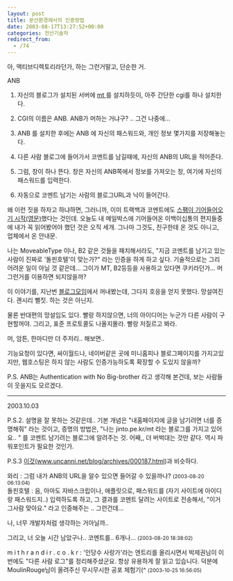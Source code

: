 ```yaml
---
layout: post
title: 분산환경에서의 인증방법
date: 2003-08-17T13:27:52+00:00
categories: 전산기술자
redirect_from:
  - /74
---
```


아, 액티브디렉토리라던가, 하는 그런거말고, 단순한 거.

ANB

1. 자신의 블로그가 설치된 서버에 <a href="http://www.movabletype.org/">mt </a>를 설치하듯이, 아주 간단한 cgi를 하나 설치한다.

2. CGI의 이름은 ANB. ANB가 머하는 거냐구? .. 그건 나중에...

3. ANB 를 설치한 후에는 ANB 에 자신의 패스워드와, 개인 정보 몇가지를 저장해놓는다.

4. 다른 사람 블로그에 들어가서 코멘트를 남길때에, 자신의 ANB의 URL을 적어준다.

5. 그럼, 창이 하나 뜬다. 창은 자신의 ANB쪽에서 정보를 가져오는 창, 여기에 자신의 패스워드를 입력한다.

5. 자동으로 코멘트 남기는 사람의 블로그URL과 닉이 들어간다.

왜 이런 짓을 하자고 하냐하면, 그러니까, 이미 트랙백과 코멘트에도 <a href="http://www.docuverse.com/blog/donpark/2003/08/17.html#a820">스팸이 기어들어오기 시작(영문)</a>했다는 것인데. 오늘도 내 메일박스에 기어들어온 이백이십통의 편지들중에 내가 꼭 읽어봤어야 했던 것은 오직 세개. 그나마 그것도, 친구한테 온 것도 아니고, 업체에서 온 안내문.

나는 MoveableType 이나, B2 같은 것들을 패치해서라도, "지금 코멘트를 남기고 있는 사람이 진짜로 '돌핀호텔'이 맞는가?" 라는 인증을 하게 하고 싶다. 기술적으로는 그리 어려운 일이 아닐 것 같은데... 그이가 MT, B2등등을 사용하고 있다면 쿠키라던가... 머 그런거를 이용하면 되지않을까?

이 이야기를, 지난번 <a href="http://hochan.net/archives/2003/08/000359.html">블로그모임</a>에서 꺼내봤는데, 그다지 호응을 얻지 못했다. 망설여진다. 괜시리 뻘짓. 하는 것은 아닌지.

물론 반대편의 망설임도 있다. 빨랑 하지않으면, 너의 아이디어는 누군가 다른 사람이 구현할꺼야. 그리고, 표준 프로토콜도 나올지몰라. 빨랑 저질르고 봐라.

머, 암튼, 한마디만 더 주저리.. 해보면..

기능요청이 있다면, 싸이월드나, 네이버같은 곳에 미니홈피나 블로그페이지를 가지고있지만, 웹호스팅은 하지 않는 사람도 인증가능하도록 확장할 수 도있지 않을까?

P.S. ANB는 Authentication with No Big-brother 라고 생각해 본건데, 보는 사람들이 웃을지도 모르겠다.

----

2003.10.03

P.S.2. 설명을 잘 못하는 것같은데.. 기본 개념은 "내홈페이지에 글을 남기려면 너를 증명해줘" 라는 것이고, 증명의 방법은, "나는 jinto.pe.kr/mt 라는 블로그를 가지고 있어요.. " 를 코멘트 남기려는 블로그에 알려주는 것. 어째,, 더 버벅대는 것만 같다. 역시 파워포인트가 필요한 것인가.

P.S.3 <a href="http://www.uncanni.net/blog/archives/000187.html">이것(www.uncanni.net/blog/archives/000187.html)</a>과 비슷하다.
<div id=comments>
<div class=comment>
<!--- cmt:157 --->
<!--- mail: --->
<!--- parent:0 --->
와리 : 
그럼 내가 ANB의 URL을 알수 있으면 들어갈 수 있을까나?
 <small>(2003-08-20 06:13:04)</small>
</div>
<div class=comment>
<!--- cmt:158 --->
<!--- mail: --->
<!--- parent:0 --->
돌핀호텔 : 
음, 아마도 자바스크립이나, 애플릿으로, 패스워드를 (자기 사이트에 아이디랑 패스워드지..) 입력하도록 하고, 그 결과를 코멘트 달려는 사이트로 전송해서, "이거 그사람 맞아요." 라고 인증해주는 .. 그런건데... 

나, 너무 개발자처럼 생각하는 거아닐까..

그리고, 너 오늘 시간 남았구나.. 코멘트를.. 6개나...
 <small>(2003-08-20 18:38:02)</small>
</div>
<div class=comment>
<!--- cmt:159 --->
<!--- mail: --->
<!--- parent:0 --->
m i t h r a n d i r . c o . k r : 
'인당수 사랑가'라는 엔트리를 올리시면서 박제권님이 이번에도 "다른 사람 로그"를 정리해주셨군요. 항상 유용하게 잘 읽고 있습니다. 덕분에 MoulinRouge님이 올려주신 무시무시한 공포 체험기(^
 <small>(2003-10-25 16:56:05)</small>
</div>
</div>
